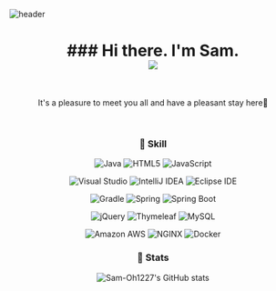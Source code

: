 ![header](https://capsule-render.vercel.app/api?type=waving&color=auto&height=300&section=header&text=SamOh&fontSize=90&animation=fadeIn&fontAlignY=30&desc=backend%20developer's%20study%20records&descAlignY=51&descAlign=62)
   <div align="center">
   <h1>### Hi there. I'm Sam.<br><img src="https://img.shields.io/badge/sam79083@gmail.com-EA4335?style=flat-square&logo=Gmail&logoColor=white"/></h1> <br>
   <p>It's a pleasure to meet you all and have a pleasant stay here👋</p>

<br>


### :pushpin: Skill


![Java](https://img.shields.io/badge/Java-ED8B00?style=for-the-badge&logo=java&logoColor=white)
![HTML5](https://img.shields.io/badge/HTML5-E34F26?style=for-the-badge&logo=html5&logoColor=white)
![JavaScript](https://img.shields.io/badge/JavaScript-323330?style=for-the-badge&logo=javascript&logoColor=F7DF1E)<br>
 

![Visual Studio](https://img.shields.io/badge/Visual%20Studio-5C2D91?style=flat-square&logo=VisualStudio&logoColor=white)
![IntelliJ IDEA](https://img.shields.io/badge/IntelliJ%20IDEA-000000?style=flat-square&logo=IntelliJIDEA&logoColor=white)
![Eclipse IDE](https://img.shields.io/badge/Eclipse%20IDE-2C2255?style=flat-square&logo=EclipseIDE&logoColor=white)<br>
  
![Gradle](https://img.shields.io/badge/Gradle-02303A?style=flat-square&logo=Gradle&logoColor=white)
![Spring](https://img.shields.io/badge/Spring-6DB33F?style=flat-square&logo=Spring&logoColor=white)
![Spring Boot](https://img.shields.io/badge/Spring%20Boot-6DB33F?style=flat-square&logo=SpringBoot&logoColor=white)<br>
  
![jQuery](https://img.shields.io/badge/jQuery-0769AD?style=flat-square&logo=jQuery&logoColor=white)
![Thymeleaf](https://img.shields.io/badge/Thymeleaf-005F0F?style=flat-square&logo=Thymeleaf&logoColor=white)
![MySQL](https://img.shields.io/badge/MySQL-4479A1?style=flat-square&logo=MySQL&logoColor=white)<br>
  
![Amazon AWS](https://img.shields.io/badge/Amazon%20AWS-232F3E?style=flat-square&logo=Amazon%20AWS&logoColor=white) 
![NGINX](https://img.shields.io/badge/Nginx-009639?style=flat-square&logo=NGINX&logoColor=white)
![Docker](https://img.shields.io/badge/Docker-2496ED?style=flat-square&logo=Docker&logoColor=white)

 
### :pushpin: Stats
 
![Sam-Oh1227's GitHub stats](https://github-readme-stats.vercel.app/api?username=Sam-Oh1227&show_icons=true&theme=github_dark)
</div>
